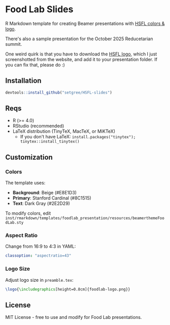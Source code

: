 # Food Lab Slides

R Markdown template for creating Beamer presentations with [HSFL colors & logo](https://www.foodlabstanford.com/).

There's also a sample presentation for the October 2025 Reducetarian summit.

One weird quirk is that you have to download the [HSFL logo](https://github.com/setgree/HSFL-slides/blob/main/inst/rmarkdown/templates/foodlab_presentation/resources/foodlab-logo.png), which I just screenshotted from the website, and add it to your presentation folder. If you can fix that, please do :)

## Installation

```r
devtools::install_github("setgree/HSFL-slides")
```

## Reqs

- R (>= 4.0)
- RStudio (recommended)
- LaTeX distribution (TinyTeX, MacTeX, or MiKTeX)
  - If you don't have LaTeX: `install.packages("tinytex"); tinytex::install_tinytex()`

## Customization

### Colors

The template uses:
- **Background**: Beige (#E8E1D3)
- **Primary**: Stanford Cardinal (#8C1515)
- **Text**: Dark Gray (#2E2D29)

To modify colors, edit `inst/rmarkdown/templates/foodlab_presentation/resources/beamerthemeFoodLab.sty`

### Aspect Ratio

Change from 16:9 to 4:3 in YAML:

```yaml
classoption: "aspectratio=43"
```

### Logo Size

Adjust logo size in `preamble.tex`:

```latex
\logo{\includegraphics[height=0.8cm]{foodlab-logo.png}}
```

## License

MIT License - free to use and modify for Food Lab presentations.

